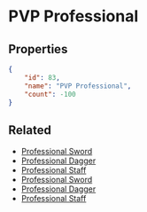 # PVP Professional

<no description available>

## Properties

```json
{
    "id": 83,
    "name": "PVP Professional",
    "count": -100
}
```

## Related

- [Professional Sword](../items/2140-professional-sword.md)
- [Professional Dagger](../items/2141-professional-dagger.md)
- [Professional Staff](../items/2142-professional-staff.md)
- [Professional Sword](../items/2143-professional-sword.md)
- [Professional Dagger](../items/2144-professional-dagger.md)
- [Professional Staff](../items/2145-professional-staff.md)

